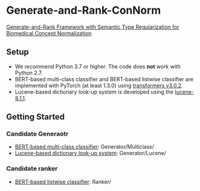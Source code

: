 # Generate-and-Rank-ConNorm
 [Generate-and-Rank Framework with Semantic Type Regularization for Biomedical Concept Normalization](https://www.aclweb.org/anthology/2020.acl-main.748/)

## Setup
* We recommend Python 3.7 or higher. The code does **not** work with Python 2.7.
* BERT-based multi-class classifier and BERT-based listwise classifier
  are implemented with PyTorch (at least 1.3.0) using [transformers v3.0.2](https://github.com/huggingface/transformers).
* Lucene-based dictionary look-up system is developed using the [lucene-8.1.1](https://lucene.apache.org/).

## Getting Started

### Candidate Generaotr
* [BERT-based multi-class classifier](https://github.com/dongfang91/Generate-and-Rank-ConNorm/tree/master/Generator/Multiclass): Generator/Multiclass/
* [Lucene-based dictionary look-up system](https://github.com/dongfang91/Generate-and-Rank-ConNorm/tree/master/Generator/Lucene): Generator/Lucene/

### Candidate ranker
* [BERT-based listwise classifier](https://github.com/dongfang91/Generate-and-Rank-ConNorm/tree/master/Ranker): Ranker/